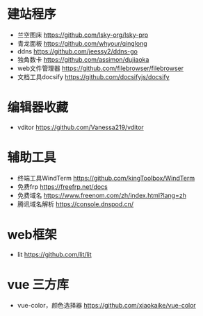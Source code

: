 # 建站程序

- 兰空图床 https://github.com/lsky-org/lsky-pro
- 青龙面板 https://github.com/whyour/qinglong
- ddns https://github.com/jeessy2/ddns-go
- 独角数卡 https://github.com/assimon/dujiaoka
- web文件管理器 https://github.com/filebrowser/filebrowser
- 文档工具docsify https://github.com/docsifyjs/docsify


# 编辑器收藏

- vditor https://github.com/Vanessa219/vditor

# 辅助工具

- 终端工具WindTerm https://github.com/kingToolbox/WindTerm
- 免费frp https://freefrp.net/docs
- 免费域名 https://www.freenom.com/zh/index.html?lang=zh
- 腾讯域名解析 https://console.dnspod.cn/

# web框架

- lit https://github.com/lit/lit


# vue 三方库

- vue-color，颜色选择器 https://github.com/xiaokaike/vue-color